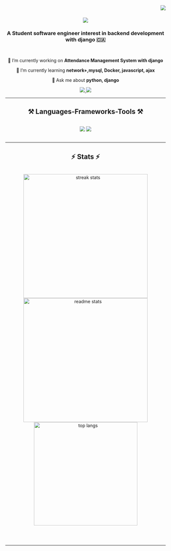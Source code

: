 <img align="right" src="https://visitor-badge.laobi.icu/badge?page_id=bomberman2099.bomberman2099" />

<h1 align="center">
    <img src="https://readme-typing-svg.herokuapp.com/?font=Righteous&size=35&center=true&vCenter=true&width=500&height=70&duration=4000&lines=Hi+There!+👋;+I'm+bomberman+2099!;+Student+Software+Engineer;" />
</h1>

<h3 align="center">A Student software engineer interest in backend development with django 🇨🇦</h3>

<br/>

<div align="center">
 
 🔭 I’m currently working on **Attendance Management System with django**
 
 🌱 I’m currently learning **network+,mysql, Docker, javascript, ajax**

💬 Ask me about **python, django**


 </div>
 
<div align="center"> 
  <a href="amiralisheibani01@gmail.com">
    <img src="https://img.shields.io/badge/Gmail-333333?style=for-the-badge&logo=gmail&logoColor=red" />
  </a> <!-- 
  <a href="https://linkedin.com/in/pedro-sales-muniz" target="_blank">
    <img src="https://img.shields.io/badge/LinkedIn-0077B5?style=for-the-badge&logo=linkedin&logoColor=white" target="_blank" /> 
  </a>-->
  <a href="https://salesp07.github.io" target="_blank">
     <img src="https://img.shields.io/badge/Instagram-E4405F?style=for-the-badge&logo=instagram&logoColor=white" target="_blank" /> <!-- sqlite, safari, google-chrome are other good icon options -->
  </a>
</div>

 <hr/>
 
<h2 align="center">⚒️ Languages-Frameworks-Tools ⚒️</h2>
<br/>
<div align="center">
    <img src="https://skillicons.dev/icons?i=python,django,javascript,mysql" />
    <img src="https://skillicons.dev/icons?i=bootstrap,html,css" /><br>
</div>

<br/>
<hr/>



<h2 align="center">⚡ Stats ⚡</h2>
<br>
<div align=center>
  <img width=390 src="https://github-readme-streak-stats-salesp07.vercel.app/?user=bomberman2099&theme=react&border_radius=10" alt="streak stats"/>
  <img width=390 src="https://github-readme-stats-salesp07.vercel.app/api?username=bomberman2099&show_icons=true&theme=react&rank_icon=github&border_radius=10" alt="readme stats" />
  <br/>
  <img width=325 align="center" src="https://github-readme-stats.vercel.app//api/top-langs/?username=bomberman2099&hide=HTML&langs_count=8&layout=compact&theme=react&border_radius=10&size_weight=0.5&count_weight=0.5&exclude_repo=github-readme-stats" alt="top langs" />
</div>

<br/><br/>

<hr/>

<br/>


<!-- Proudly created with GPRM ( https://gprm.itsvg.in ) -->
